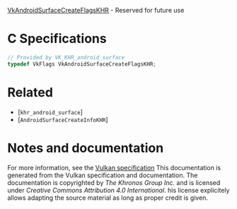 [VkAndroidSurfaceCreateFlagsKHR](https://www.khronos.org/registry/vulkan/specs/1.3-extensions/man/html/VkAndroidSurfaceCreateFlagsKHR.html) - Reserved for future use

# C Specifications
```c
// Provided by VK_KHR_android_surface
typedef VkFlags VkAndroidSurfaceCreateFlagsKHR;
```

# Related
- [`khr_android_surface`]
- [`AndroidSurfaceCreateInfoKHR`]

# Notes and documentation
For more information, see the [Vulkan specification](https://www.khronos.org/registry/vulkan/specs/1.3-extensions/html/vkspec.html)
This documentation is generated from the Vulkan specification and documentation.
The documentation is copyrighted by *The Khronos Group Inc.* and is licensed under *Creative Commons Attribution 4.0 International*.
his license explicitely allows adapting the source material as long as proper credit is given.
        